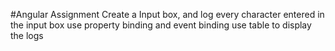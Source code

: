 #Angular Assignment
Create a Input box, and log every character entered in the input box
use property binding and event binding 
use table to display the logs
